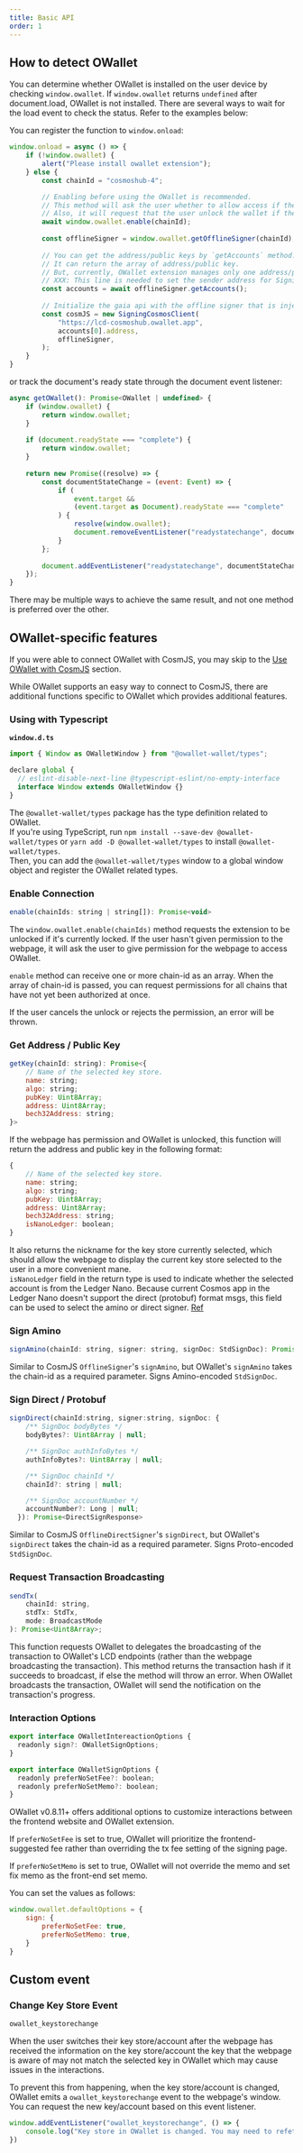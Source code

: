 ```yaml
---
title: Basic API
order: 1
---
```


## How to detect OWallet

You can determine whether OWallet is installed on the user device by checking `window.owallet`. If `window.owallet` returns `undefined` after document.load, OWallet is not installed. There are several ways to wait for the load event to check the status. Refer to the examples below:

You can register the function to `window.onload`:

```javascript
window.onload = async () => {
    if (!window.owallet) {
        alert("Please install owallet extension");
    } else {
        const chainId = "cosmoshub-4";

        // Enabling before using the OWallet is recommended.
        // This method will ask the user whether to allow access if they haven't visited this website.
        // Also, it will request that the user unlock the wallet if the wallet is locked.
        await window.owallet.enable(chainId);
    
        const offlineSigner = window.owallet.getOfflineSigner(chainId);
    
        // You can get the address/public keys by `getAccounts` method.
        // It can return the array of address/public key.
        // But, currently, OWallet extension manages only one address/public key pair.
        // XXX: This line is needed to set the sender address for SigningCosmosClient.
        const accounts = await offlineSigner.getAccounts();
    
        // Initialize the gaia api with the offline signer that is injected by OWallet extension.
        const cosmJS = new SigningCosmosClient(
            "https://lcd-cosmoshub.owallet.app",
            accounts[0].address,
            offlineSigner,
        );
    }
}
```

or track the document's ready state through the document event listener:

```javascript
async getOWallet(): Promise<OWallet | undefined> {
    if (window.owallet) {
        return window.owallet;
    }
    
    if (document.readyState === "complete") {
        return window.owallet;
    }
    
    return new Promise((resolve) => {
        const documentStateChange = (event: Event) => {
            if (
                event.target &&
                (event.target as Document).readyState === "complete"
            ) {
                resolve(window.owallet);
                document.removeEventListener("readystatechange", documentStateChange);
            }
        };
        
        document.addEventListener("readystatechange", documentStateChange);
    });
}
```

There may be multiple ways to achieve the same result, and not one method is preferred over the other.

## OWallet-specific features

If you were able to connect OWallet with CosmJS, you may skip to the [Use OWallet with CosmJS](./cosmjs.md) section.

While OWallet supports an easy way to connect to CosmJS, there are additional functions specific to OWallet which provides additional features.

### Using with Typescript
**`window.d.ts`**
```javascript
import { Window as OWalletWindow } from "@owallet-wallet/types";

declare global {
  // eslint-disable-next-line @typescript-eslint/no-empty-interface
  interface Window extends OWalletWindow {}
}
```

The `@owallet-wallet/types` package has the type definition related to OWallet.  
If you're using TypeScript, run `npm install --save-dev @owallet-wallet/types` or `yarn add -D @owallet-wallet/types` to install `@owallet-wallet/types`.  
Then, you can add the `@owallet-wallet/types` window to a global window object and register the OWallet related types.

### Enable Connection

```javascript
enable(chainIds: string | string[]): Promise<void>
```

The `window.owallet.enable(chainIds)` method requests the extension to be unlocked if it's currently locked. If the user hasn't given permission to the webpage, it will ask the user to give permission for the webpage to access OWallet.

`enable` method can receive one or more chain-id as an array. When the array of chain-id is passed, you can request permissions for all chains that have not yet been authorized at once.

If the user cancels the unlock or rejects the permission, an error will be thrown.

### Get Address / Public Key

```javascript
getKey(chainId: string): Promise<{
    // Name of the selected key store.
    name: string;
    algo: string;
    pubKey: Uint8Array;
    address: Uint8Array;
    bech32Address: string;
}>
```

If the webpage has permission and OWallet is unlocked, this function will return the address and public key in the following format:

```javascript
{
    // Name of the selected key store.
    name: string;
    algo: string;
    pubKey: Uint8Array;
    address: Uint8Array;
    bech32Address: string;
    isNanoLedger: boolean;
}
```

It also returns the nickname for the key store currently selected, which should allow the webpage to display the current key store selected to the user in a more convenient mane.  
`isNanoLedger` field in the return type is used to indicate whether the selected account is from the Ledger Nano. Because current Cosmos app in the Ledger Nano doesn't support the direct (protobuf) format msgs, this field can be used to select the amino or direct signer. [Ref](./cosmjs.md#types-of-offline-signers)

### Sign Amino

```javascript
signAmino(chainId: string, signer: string, signDoc: StdSignDoc): Promise<AminoSignResponse>
```

Similar to CosmJS `OfflineSigner`'s `signAmino`, but OWallet's `signAmino` takes the chain-id as a required parameter. Signs Amino-encoded `StdSignDoc`.

### Sign Direct / Protobuf

```javascript
signDirect(chainId:string, signer:string, signDoc: {
    /** SignDoc bodyBytes */
    bodyBytes?: Uint8Array | null;

    /** SignDoc authInfoBytes */
    authInfoBytes?: Uint8Array | null;

    /** SignDoc chainId */
    chainId?: string | null;

    /** SignDoc accountNumber */
    accountNumber?: Long | null;
  }): Promise<DirectSignResponse>
```

Similar to CosmJS `OfflineDirectSigner`'s `signDirect`, but OWallet's `signDirect` takes the chain-id as a required parameter. Signs Proto-encoded `StdSignDoc`.

### Request Transaction Broadcasting

```javascript
sendTx(
    chainId: string,
    stdTx: StdTx,
    mode: BroadcastMode
): Promise<Uint8Array>;
```

This function requests OWallet to delegates the broadcasting of the transaction to OWallet's LCD endpoints (rather than the webpage broadcasting the transaction).
This method returns the transaction hash if it succeeds to broadcast, if else the method will throw an error.
When OWallet broadcasts the transaction, OWallet will send the notification on the transaction's progress.

### Interaction Options

```javascript
export interface OWalletIntereactionOptions {
  readonly sign?: OWalletSignOptions;
}

export interface OWalletSignOptions {
  readonly preferNoSetFee?: boolean;
  readonly preferNoSetMemo?: boolean;
}
```
OWallet v0.8.11+ offers additional options to customize interactions between the frontend website and OWallet extension.

If `preferNoSetFee` is set to true, OWallet will prioritize the frontend-suggested fee rather than overriding the tx fee setting of the signing page.

If `preferNoSetMemo` is set to true, OWallet will not override the memo and set fix memo as the front-end set memo.

You can set the values as follows:
```javascript
window.owallet.defaultOptions = {
    sign: {
        preferNoSetFee: true,
        preferNoSetMemo: true,
    }
}
```

## Custom event

### Change Key Store Event

```javascript
owallet_keystorechange
```

When the user switches their key store/account after the webpage has received the information on the key store/account the key that the webpage is aware of may not match the selected key in OWallet which may cause issues in the interactions.

To prevent this from happening, when the key store/account is changed, OWallet emits a `owallet_keystorechange` event to the webpage's window. You can request the new key/account based on this event listener.

```javascript
window.addEventListener("owallet_keystorechange", () => {
    console.log("Key store in OWallet is changed. You may need to refetch the account info.")
})
```
